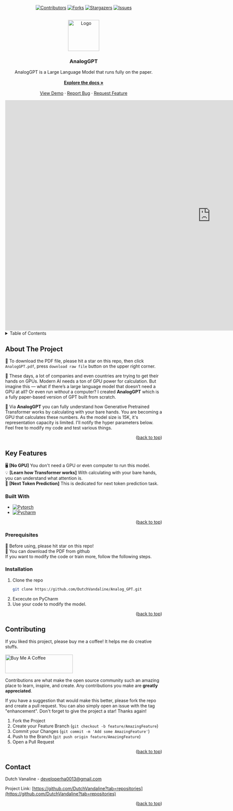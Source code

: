 <a id="readme-top"></a>
<div align="center">

[![Contributors][contributors-shield]][contributors-url]
[![Forks][forks-shield]][forks-url]
[![Stargazers][stars-shield]][stars-url]
[![Issues][issues-shield]][issues-url]

</div>


<!-- PROJECT LOGO -->
<br />
<div align="center">
  <a href="https://github.com/DutchVandaline/Analog_GPT">
    <img src="https://github.com/user-attachments/assets/b27189f7-4e6c-43e1-a136-d24a59a9b74d" alt="Logo" width="100" height="100">
  </a>

  <h3 align="center">AnalogGPT</h3>

  <p align="center">
    AnalogGPT is a Large Language Model that runs fully on the paper.
    <br />
    <a href=""> <!--앱스토어 url href="여기에" 부분에 추가-->
    </a>
    <br />
    <a href="https://github.com/DutchVandaline/Analog_GPT"><strong>Explore the docs »</strong></a>
    <br />
    <br />
    <a href="https://github.com/DutchVandaline/Analog_GPT">View Demo</a>
    ·
    <a href="https://github.com/DutchVandaline/Analog_GPT/issues/new?labels=bug&template=bug-report---.md">Report Bug</a>
    ·
    <a href="https://github.com/DutchVandaline/Analog_GPT/issues/new?labels=enhancement&template=feature-request---.md">Request Feature</a>
  </p>
</div>

<iframe width="1317" height="741" src="https://www.youtube.com/embed/6gqxgyYj3Hs" title="[Analog GPT] I made a GPT that doesn&#39;t need GPU and even a computer!" frameborder="0" allow="accelerometer; autoplay; clipboard-write; encrypted-media; gyroscope; picture-in-picture; web-share" referrerpolicy="strict-origin-when-cross-origin" allowfullscreen></iframe>

<!-- TABLE OF CONTENTS -->
<details>
  <summary>Table of Contents</summary>
  <ol>
    <li>
      <a href="#about-the-project">About The Project</a>
      <ul>
        <li><a href="#built-with">Built With</a></li>
      </ul>
    </li>
    <li>
      <a href="#getting-started">Getting Started</a>
      <ul>
        <li><a href="#prerequisites">Prerequisites</a></li>
        <li><a href="#installation">Installation</a></li>
      </ul>
    </li>
    <li><a href="#contributing">Contributing</a></li>
    <li><a href="#contact">Contact</a></li>
  </ol>
</details>



<!-- ABOUT THE PROJECT -->
## About The Project
<!-- 이미지 삽입 ![Pequod](https://github.com/user-attachments/assets/8bf45ee3-1001-459a-8db2-f32632e20dfc)-->
🚨 To download the PDF file, please hit a star on this repo, then click `AnalogGPT.pdf`, press `download raw file` button on the upper right corner.

🥫 These days, a lot of companies and even countries are trying to get their hands on GPUs. Modern AI needs a ton of GPU power for calculation. But imagine this — what if there’s a large language model that doesn’t need a GPU at all? Or even run *without* a computer?
I created **AnalogGPT** which is a fully paper-based version of GPT built from scratch.<br/>

🚀 Via **AnalogGPT** you can fully understand how Generative Pretrained Transformer works by calculating with your bare hands. You are becoming a GPU that calculates these numbers. As the model size is 15K, it's representation capacity is limited. I'll notify the hyper parameters below. Feel free to modify my code and test various things.

<p align="right">(<a href="#readme-top">back to top</a>)</p>

## Key Features
🖥️ **[No GPU]** You don't need a GPU or even computer to run this model.<br/>
💡 **[Learn how Transformer works]** With calculating with your bare hands, you can understand what attention is.<br/>
🔧 **[Next Token Prediction]** This is dedicated for next token prediction task.<br/>


<!--
<img src="https://github.com/user-attachments/assets/7f15a1f3-65ca-4ae7-912a-4b3ccd8533bd"  width="270" height="270"/>
<img src="https://github.com/user-attachments/assets/e8c4e3cb-f104-434a-aa85-7c6a830e7427"  width="270" height="270"/>
<img src="https://github.com/user-attachments/assets/ee63f9bc-6e4f-4300-8772-ca883150ca8f"  width="270" height="270"/>
-->
### Built With

* [![Pytorch][Pytorch]][Pytorch-url]
* [![Pycharm][Pycharm]][Pycharm-url]
  

<p align="right">(<a href="#readme-top">back to top</a>)</p>



<!-- GETTING STARTED -->
<!--
이 부분 주석 제거
## Getting Started
📱 You can download BottleCamp at the AppStore. Press the following Image!
<div style="text-align: center;">
    <a href="https://apps.apple.com/kr/app/pequod/id6593668188?l=en-GB">
      <img src="https://github.com/user-attachments/assets/d1a69119-6219-409b-b302-9ce24308aeb0"  width="350" height="350"
            style="height: auto; margin-left: 8px; margin-right: 8px;"/>
    </a>
</div>
-->
### Prerequisites

💫 Before using, please hit star on this repo!<br>
📜 You can download the PDF from github<br>
If you want to modify the code or train more, follow the following steps.
### Installation

1. Clone the repo
   ```sh
   git clone https://github.com/DutchVandaline/Analog_GPT.git
   ```
2. Excecute on PyCharm
3. Use your code to modify the model.

<p align="right">(<a href="#readme-top">back to top</a>)</p>


<!-- CONTRIBUTING -->
## Contributing
If you liked this project, please buy me a coffee! It helps me do creative stuffs. <br/> <br/>
<a href="https://www.buymeacoffee.com/PequodApp" target="_blank">
  <img src="https://cdn.buymeacoffee.com/buttons/v2/default-yellow.png" alt="Buy Me A Coffee" style="height: 60px; width: 217px;" >
</a>

Contributions are what make the open source community such an amazing place to learn, inspire, and create. Any contributions you make are **greatly appreciated**.

If you have a suggestion that would make this better, please fork the repo and create a pull request. You can also simply open an issue with the tag "enhancement".
Don't forget to give the project a star! Thanks again!

1. Fork the Project
2. Create your Feature Branch (`git checkout -b feature/AmazingFeature`)
3. Commit your Changes (`git commit -m 'Add some AmazingFeature'`)
4. Push to the Branch (`git push origin feature/AmazingFeature`)
5. Open a Pull Request

<p align="right">(<a href="#readme-top">back to top</a>)</p>

<!-- CONTACT -->
## Contact

Dutch Vanaline - developerha0013@gmail.com

Project Link: [https://github.com/DutchVandaline?tab=repositories](https://github.com/DutchVandaline?tab=repositories)

<p align="right">(<a href="#readme-top">back to top</a>)</p>






<!-- MARKDOWN LINKS & IMAGES -->
<!-- https://www.markdownguide.org/basic-syntax/#reference-style-links -->
[contributors-shield]: https://img.shields.io/github/contributors/DutchVandaline/Analog_GPT.svg?style=for-the-badge
[contributors-url]: https://github.com/DutchVandaline/Wait_However/graphs/contributors
[forks-shield]: https://img.shields.io/github/forks/DutchVandaline/Analog_GPT.svg?style=for-the-badge
[forks-url]: https://github.com/DutchVandaline/Wait_However/network/members
[stars-shield]: https://img.shields.io/github/stars/DutchVandaline/Analog_GPT.svg?style=for-the-badge
[stars-url]: https://github.com/DutchVandaline/Wait_However/stargazers
[issues-shield]: https://img.shields.io/github/issues/DutchVandaline/Analog_GPT.svg?style=for-the-badge
[issues-url]: https://github.com/DutchVandaline/Wait_However/issues

[Pytorch]: https://img.shields.io/badge/PyTorch-EE4C2C?style=for-the-badge&logo=pytorch&logoColor=white
[Pytorch-url]: https://pytorch.org/
[Pycharm]: https://img.shields.io/badge/PyCharm-000000?style=for-the-badge&logo=pycharm&logoColor=white
[Pycharm-url]: https://www.jetbrains.com/pycharm/




